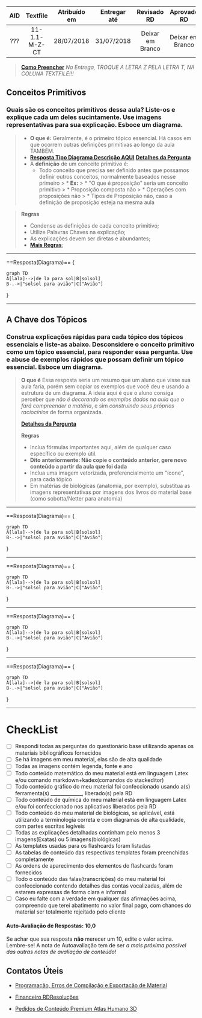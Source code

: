 ﻿|AID|Textfile|Atribuído em|Entregar até|Revisado RD|Aprovado RD|
|:----:|:----:|:----:|:----:|:----:|:----:|
|???|11-1.1-M-Z-CT|28/07/2018|31/07/2018|Deixar em Branco|Deixar em Branco|
> [**Como Preencher**](https://home.rdresolucoes.com/passoapassoqb#preenchendo-o-cabeçalho)
> *Na Entrega, TROQUE A LETRA Z PELA LETRA T, NA COLUNA TEXTFILE!!!*

## Conceitos Primitivos
### Quais são os conceitos primitivos dessa aula? Liste-os e explique cada um deles sucintamente. Use imagens representativas para sua explicação. Esboce um diagrama.
> * **O que é:** Geralmente, é o primeiro tópico essencial. Há casos em que ocorrem outras definições primitivas ao longo da aula TAMBÉM.
> * [**Resposta Tipo Diagrama Descrição AQUI**](https://home.rdresolucoes.com/respostasqb#diagrama)
> [**Detalhes da Pergunta**](https://home.rdresolucoes.com/perguntasqb#conceitos-primitivos)
>* A **definição** de um conceito primitivo é:
>   * Todo conceito que precisa ser definido antes que possamos definir outros conceitos, normalmente baseados nesse primeiro
	>	 * **Ex:**
	> 		* "O que é proposição" seria um conceito primitivo
	> 		* Proposição composta não
	> 		* Operações com proposições não
	> 		* Tipos de Proposição não, caso a definição de proposição esteja na mesma aula

>**Regras**
> * Condense as definições de cada conceito primitivo;
> * Utilize Palavras Chaves na explicação;
> * As explicações devem ser diretas e abundantes;
> * [**Mais Regras**](https://home.rdresolucoes.com/regrasgeraisqb#diagramas);

---
==Resposta(Diagrama)==
{

```mermaid
graph TD
A[lala]-->|de la para sol|B[solsol]
B-.->|"solsol para avião"|C["Avião"]
```
}

---
## A Chave dos Tópicos
### Construa explicações rápidas para cada tópico dos tópicos essenciais e liste-as abaixo. Desconsidere o conceito primitivo como um tópico essencial, para responder essa pergunta. Use e abuse de exemplos rápidos que possam definir um tópico essencial. Esboce um diagrama.
> **O que é**
> Essa resposta seria um resumo que um aluno que visse sua aula faria, porém sem copiar os exemplos que você deu e usando a estrutura de um diagrama. A ideia aqui é que o aluno consiga perceber que *não é decorando os exemplos dados na aula que o fará compreender a matéria*, e sim *construindo seus próprios raciocínios* de forma organizada.
>
>[**Detalhes da Pergunta**](https://home.rdresolucoes.com/perguntasqb#a-chave-dos-tópicos)
>
> **Regras**
> * Inclua fórmulas importantes aqui, além de qualquer caso específico ou exemplo útil.
> * **Dito anteriormente: Não copie o conteúdo anterior, gere novo conteúdo a partir da aula que foi dada**
> * Inclua uma imagem vetorizada, preferencialmente um "ícone", para cada tópico
> * Em matérias de biológicas (anatomia, por exemplo), substitua as imagens representativas por imagens dos livros do material base (como sobotta/Netter para anatomia)

---
==Resposta(Diagrama)==
{

```mermaid
graph TD
A[lala]-->|de la para sol|B[solsol]
B-.->|"solsol para avião"|C["Avião"]
```
}

---
==Resposta(Diagrama)==
{

```mermaid
graph TD
A[lala]-->|de la para sol|B[solsol]
B-.->|"solsol para avião"|C["Avião"]
```
}

---
==Resposta(Diagrama)==
{

```mermaid
graph TD
A[lala]-->|de la para sol|B[solsol]
B-.->|"solsol para avião"|C["Avião"]
```
}

---
==Resposta(Diagrama)==
{

```mermaid
graph TD
A[lala]-->|de la para sol|B[solsol]
B-.->|"solsol para avião"|C["Avião"]
```
}

---

# CheckList
 - [ ] Respondi todas as perguntas do questionário base utilizando apenas os materiais bibliográficos fornecidos
 - [ ] Se há imagens em meu material, elas são de alta qualidade
 - [ ] Todas as imagens contém legenda, fonte e ano
 - [ ] Todo conteúdo matemático do meu material está em linguagem Latex e/ou comando markdown+kadex(comandos do stackeditor)
 - [ ] Todo conteúdo gráfico do meu material foi confeccionado usando a(s) ferramenta(s) _____________, liberado(s) pela RD
 - [ ] Todo conteúdo de química do meu material está em linguagem Latex e/ou foi confeccionado nos aplicativos liberados pela RD
 - [ ] Todo conteúdo do meu material de biológicas, se aplicável, está utilizando a terminologia correta e com diagramas de alta qualidade, com partes escritas legíveis
 - [ ] Todas as explicações detalhadas continham pelo menos 3 imagens(Exatas) ou 5 imagens(biológicas)
 - [ ] As templates usadas para os flashcards foram listadas
 - [ ] As tabelas de conteúdo das respectivas templates foram preenchidas completamente
 - [ ] As ordens de aparecimento dos elementos do flashcards foram fornecidos
 - [ ] Todo o conteúdo das falas(transcrições) do meu material foi confeccionado contendo detalhes das contas vocalizadas, além de estarem expressas de forma clara e informal
 - [ ] Caso eu falte com a verdade em qualquer das afirmações acima, compreendo que terei abatimento no valor final pago, com chances do material ser totalmente rejeitado pelo cliente

#### Auto-Avaliação de Respostas: 10,0
Se achar que sua resposta **não** merecer um 10, edite o valor acima. Lembre-se! A nota de Autoavaliação tem de ser _a mais próxima possível das outras notas de avaliação de conteúdo!_

## Contatos Úteis
* [Programação, Erros de Compilação e Exportação de Material](mailto:HelpDeskTI@rdresolucoes.com)

* [Financeiro RDResoluções](mailto:financeiro@rdresolucoes.com)

* [Pedidos de Conteúdo Premium Atlas Humano 3D](mailto:imagens@rdresolucoes.com)
